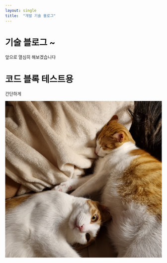 ```yaml
---
layout: single
title:  "개발 기술 블로그"
---
```


# 기술 블로그 ~ 
앞으로 열심히 해보겠습니다 

# 코드 블록 테스트용

간단하게

<script src="https://gist.github.com/JuniorMSG/e2d52998641472a8704764c97e61885b.js?file=01_Level_while_Q10951.py"></script>



![KakaoTalk_20211215_013828688](../images/2021-12-15-first/KakaoTalk_20211215_013828688.jpg)
